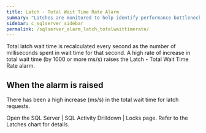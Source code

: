 ```yaml
---
title: ﻿Latch - Total Wait Time Rate Alarm
summary: "Latches are monitored to help identify performance bottlenecks."
sidebar: c_sqlserver_sidebar
permalink: /sqlserver_alarm_latch_totalwaittimerate/
---
```



Total latch wait time is recalculated every second as the number of milliseconds spent in wait time for that second. A high rate of increase in total wait time (by 1000 or more ms/s) raises the Latch - Total Wait Time Rate alarm.

## When the alarm is raised

There has been a high increase (ms/s) in the total wait time for latch requests.

Open the SQL Server \| SQL Activity Drilldown \| Locks page. Refer to the Latches chart for details.
